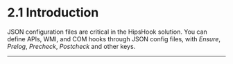 # 2.1 Introduction

JSON configuration files are critical in the HipsHook solution. You can define APIs, WMI, and COM hooks through JSON config files, with _Ensure_, _Prelog_, _Precheck_, _Postcheck_ and other keys.



------


